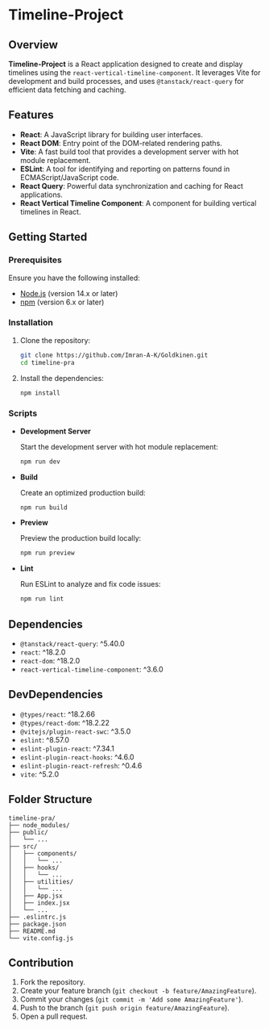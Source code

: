 # Timeline-Project

## Overview

**Timeline-Project** is a React application designed to create and display timelines using the `react-vertical-timeline-component`. It leverages Vite for development and build processes, and uses `@tanstack/react-query` for efficient data fetching and caching.

## Features

- **React**: A JavaScript library for building user interfaces.
- **React DOM**: Entry point of the DOM-related rendering paths.
- **Vite**: A fast build tool that provides a development server with hot module replacement.
- **ESLint**: A tool for identifying and reporting on patterns found in ECMAScript/JavaScript code.
- **React Query**: Powerful data synchronization and caching for React applications.
- **React Vertical Timeline Component**: A component for building vertical timelines in React.

## Getting Started

### Prerequisites

Ensure you have the following installed:

- [Node.js](https://nodejs.org/) (version 14.x or later)
- [npm](https://www.npmjs.com/) (version 6.x or later)

### Installation

1. Clone the repository:

   ```bash
   git clone https://github.com/Imran-A-K/Goldkinen.git
   cd timeline-pra
   ```

2. Install the dependencies:

   ```bash
   npm install
   ```

### Scripts

- **Development Server**

  Start the development server with hot module replacement:

  ```bash
  npm run dev
  ```

- **Build**

  Create an optimized production build:

  ```bash
  npm run build
  ```

- **Preview**

  Preview the production build locally:

  ```bash
  npm run preview
  ```

- **Lint**

  Run ESLint to analyze and fix code issues:

  ```bash
  npm run lint
  ```

## Dependencies

- `@tanstack/react-query`: ^5.40.0
- `react`: ^18.2.0
- `react-dom`: ^18.2.0
- `react-vertical-timeline-component`: ^3.6.0

## DevDependencies

- `@types/react`: ^18.2.66
- `@types/react-dom`: ^18.2.22
- `@vitejs/plugin-react-swc`: ^3.5.0
- `eslint`: ^8.57.0
- `eslint-plugin-react`: ^7.34.1
- `eslint-plugin-react-hooks`: ^4.6.0
- `eslint-plugin-react-refresh`: ^0.4.6
- `vite`: ^5.2.0

## Folder Structure

```plaintext
timeline-pra/
├── node_modules/
├── public/
│   └── ...
├── src/
│   ├── components/
│   │   └── ...
│   ├── hooks/
│   │   └── ...
│   ├── utilities/
│   │   └── ...
│   ├── App.jsx
│   ├── index.jsx
│   └── ...
├── .eslintrc.js
├── package.json
├── README.md
└── vite.config.js
```

## Contribution

1. Fork the repository.
2. Create your feature branch (`git checkout -b feature/AmazingFeature`).
3. Commit your changes (`git commit -m 'Add some AmazingFeature'`).
4. Push to the branch (`git push origin feature/AmazingFeature`).
5. Open a pull request.
